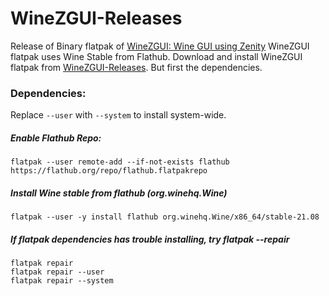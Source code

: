 # WineZGUI-Releases

Release of Binary flatpak of [WineZGUI: Wine GUI using Zenity](https://github.com/fastrizwaan/WineZGUI) WineZGUI flatpak uses Wine Stable from Flathub. Download and install WineZGUI flatpak from [WineZGUI-Releases](https://github.com/fastrizwaan/WineZGUI-Releases/releases).  But first the dependencies.

### Dependencies:

Replace `--user` with `--system` to install system-wide.

##### Enable Flathub Repo:

```
flatpak --user remote-add --if-not-exists flathub https://flathub.org/repo/flathub.flatpakrepo
```

##### Install Wine stable from flathub (org.winehq.Wine)

```
flatpak --user -y install flathub org.winehq.Wine/x86_64/stable-21.08
```

##### If flatpak dependencies has trouble installing, try flatpak --repair

```
flatpak repair
flatpak repair --user
flatpak repair --system
```
